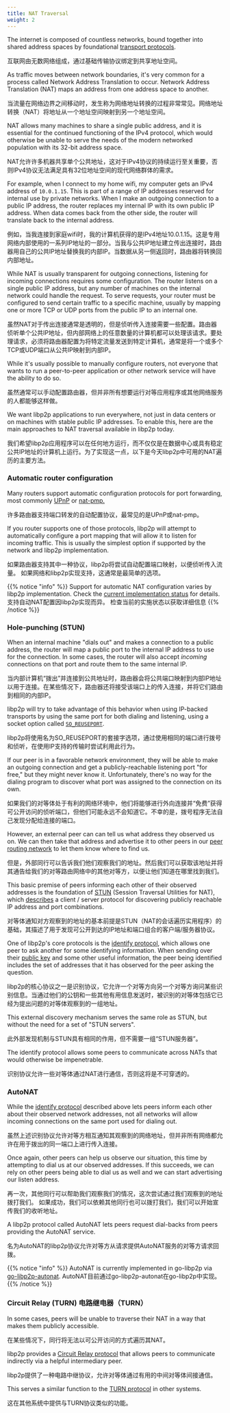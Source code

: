 ```yaml
---
title: NAT Traversal
weight: 2
---
```


The internet is composed of countless networks, bound together into shared address spaces by foundational [transport protocols](/concepts/transport/).

互联网由无数网络组成，通过基础传输协议绑定到共享地址空间。

As traffic moves between network boundaries, it's very common for a process called Network Address Translation to occur. Network Address Translation (NAT) maps an address from one address space to another.


当流量在网络边界之间移动时，发生称为网络地址转换的过程非常常见。网络地址转换（NAT）将地址从一个地址空间映射到另一个地址空间。

NAT allows many machines to share a single public address, and it is essential for the continued functioning of the IPv4 protocol, which would otherwise be unable to serve the needs of the modern networked population with its 32-bit address space.

NAT允许许多机器共享单个公共地址，这对于IPv4协议的持续运行至关重要，否则IPv4协议无法满足具有32位地址空间的现代网络群体的需求。

For example, when I connect to my home wifi, my computer gets an IPv4 address of `10.0.1.15`. This is part of a range of IP addresses reserved for internal use by private networks. When I make an outgoing connection to a public IP address, the router replaces my internal IP with its own public IP address. When data comes back from the other side, the router will translate back to the internal address.

例如，当我连接到家庭wifi时，我的计算机获得的是IPv4地址10.0.1.15。这是专用网络内部使用的一系列IP地址的一部分。当我与公共IP地址建立传出连接时，路由器用自己的公共IP地址替换我的内部IP。当数据从另一侧返回时，路由器将转换回内部地址。

While NAT is usually transparent for outgoing connections, listening for incoming connections requires some configuration. The router listens on a single public IP address, but any number of machines on the internal network could handle the request. To serve requests, your router must be configured to send certain traffic to a specific machine, usually by mapping one or more TCP or UDP ports from the public IP to an internal one.

虽然NAT对于传出连接通常是透明的，但是侦听传入连接需要一些配置。路由器侦听单个公共IP地址，但内部网络上的任意数量的计算机都可以处理该请求。要处理请求，必须将路由器配置为将特定流量发送到特定计算机，通常是将一个或多个TCP或UDP端口从公共IP映射到内部IP。

While it's usually possible to manually configure routers, not everyone that wants to run a peer-to-peer application or other network service will have the ability to do so.

虽然通常可以手动配置路由器，但并非所有想要运行对等应用程序或其他网络服务的人都能够这样做。

We want libp2p applications to run everywhere, not just in data centers or on machines with stable public IP addresses. To enable this, here are the main approaches to NAT traversal available in libp2p today.

我们希望libp2p应用程序可以在任何地方运行，而不仅仅是在数据中心或具有稳定公共IP地址的计算机上运行。为了实现这一点，以下是今天libp2p中可用的NAT遍历的主要方法。



### Automatic router configuration

Many routers support automatic configuration protocols for port forwarding, most commonly [UPnP][wiki_upnp] or [nat-pmp.][wiki_nat-pmp]

许多路由器支持端口转发的自动配置协议，最常见的是UPnP或nat-pmp。

If you router supports one of those protocols, libp2p will attempt to automatically configure a port mapping that will allow it to listen for incoming traffic. This is usually the simplest option if supported by the network and libp2p implementation.



如果路由器支持其中一种协议，libp2p将尝试自动配置端口映射，以便侦听传入流量。 如果网络和libp2p实现支持，这通常是最简单的选项。

{{% notice "info" %}}
Support for automatic NAT configuration varies by libp2p implementation.
Check the [current implementation status](https://libp2p.io/implementations/#nat-traversal) for details.
支持自动NAT配置因libp2p实现而异。 检查当前的实施状态以获取详细信息 
{{% /notice %}}


### Hole-punching (STUN)

When an internal machine "dials out" and makes a connection to a public address, the router will map a public port to the internal IP address to use for the connection. In some cases, the router will also accept *incoming* connections on that port and route them to the same internal IP.

当内部计算机“拨出”并连接到公共地址时，路由器会将公共端口映射到内部IP地址以用于连接。在某些情况下，路由器还将接受该端口上的传入连接，并将它们路由到相同的内部IP。

libp2p will try to take advantage of this behavior when using IP-backed transports by using the same port for both dialing and listening, using a socket option called [`SO_REUSEPORT`](https://lwn.net/Articles/542629/).

libp2p将使用名为SO_REUSEPORT的套接字选项，通过使用相同的端口进行拨号和侦听，在使用IP支持的传输时尝试利用此行为。

If our peer is in a favorable network environment, they will be able to make an outgoing connection and get a publicly-reachable listening port "for free," but they might never know it. Unfortunately, there's no way for the dialing program to discover what port was assigned to the connection on its own.

如果我们的对等体处于有利的网络环境中，他们将能够进行外向连接并“免费”获得可公开访问的侦听端口，但他们可能永远不会知道它。不幸的是，拨号程序无法自己发现分配给连接的端口。

However, an external peer can can tell us what address they observed us on. We can then take that address and advertise it to other peers in our [peer routing network](/concepts/peer-routing/) to let them know where to find us.

但是，外部同行可以告诉我们他们观察我们的地址。然后我们可以获取该地址并将其通告给我们的对等路由网络中的其他对等方，以便让他们知道在哪里找到我们。

This basic premise of peers informing each other of their observed addresses is the foundation of [STUN][wiki_stun] (Session Traversal Utilities for NAT), which [describes][rfc_stun] a client / server protocol for discovering publicly reachable IP address and port combinations.

对等体通知对方观察到的地址的基本前提是STUN（NAT的会话遍历实用程序）的基础，其描述了用于发现可公开到达的IP地址和端口组合的客户端/服务器协议。

One of libp2p's core protocols is the [identify protocol][spec_identify], which allows one peer to ask another for some identifying information. When sending over their [public key](/concepts/peer-id/) and some other useful information, the peer being identified includes the set of addresses that it has observed for the peer asking the question.

libp2p的核心协议之一是识别协议，它允许一个对等方向另一个对等方询问某些识别信息。当通过他们的公钥和一些其他有用信息发送时，被识别的对等体包括它已经为提出问题的对等体观察到的一组地址。

This external discovery mechanism serves the same role as STUN, but without the need for a set of "STUN servers".

此外部发现机制与STUN具有相同的作用，但不需要一组“STUN服务器”。

The identify protocol allows some peers to communicate across NATs that would otherwise be impenetrable.

识别协议允许一些对等体通过NAT进行通信，否则这将是不可穿透的。

### AutoNAT

While the [identify protocol][spec_identify] described above lets peers inform each other about their observed network addresses, not all networks will allow incoming connections on the same port used for dialing out.

虽然上述识别协议允许对等方相互通知其观察到的网络地址，但并非所有网络都允许在用于拨出的同一端口上进行传入连接。

Once again, other peers can help us observe our situation, this time by attempting to dial us at our observed addresses. If this succeeds, we can rely on other peers being able to dial us as well and we can start advertising our listen address.

再一次，其他同行可以帮助我们观察我们的情况，这次尝试通过我们观察到的地址拨打我们。 如果成功，我们可以依赖其他同行也可以拨打我们，我们可以开始宣传我们的收听地址。

A libp2p protocol called AutoNAT lets peers request dial-backs from peers providing the AutoNAT service.

名为AutoNAT的libp2p协议允许对等方从请求提供AutoNAT服务的对等方请求回拨。

{{% notice "info" %}}
AutoNAT is currently implemented in go-libp2p via [go-libp2p-autonat](https://github.com/libp2p/go-libp2p-autonat).
 AutoNAT目前通过go-libp2p-autonat在go-libp2p中实现。
{{% /notice %}}

### Circuit Relay (TURN) 电路继电器（TURN）

In some cases, peers will be unable to traverse their NAT in a way that makes them publicly accessible.

在某些情况下，同行将无法以可公开访问的方式遍历其NAT。

libp2p provides a [Circuit Relay protocol](/concepts/circuit-relay/) that allows peers to communicate indirectly via a helpful intermediary peer.

libp2p提供了一种电路中继协议，允许对等体通过有用的中间对等体间接通信。

This serves a similar function to the [TURN protocol](https://tools.ietf.org/html/rfc5766) in other systems.

这在其他系统中提供与TURN协议类似的功能。

[wiki_upnp]: https://en.wikipedia.org/wiki/Universal_Plug_and_Play
[wiki_nat-pmp]: https://en.wikipedia.org/wiki/NAT_Port_Mapping_Protocol
[wiki_stun]: https://en.wikipedia.org/wiki/STUN
[rfc_stun]: https://tools.ietf.org/html/rfc3489
[lwn_reuseport]: https://lwn.net/Articles/542629/

<!-- TODO: update identify spec link after PR merge -->
[spec_identify]: https://github.com/libp2p/specs/pull/97



